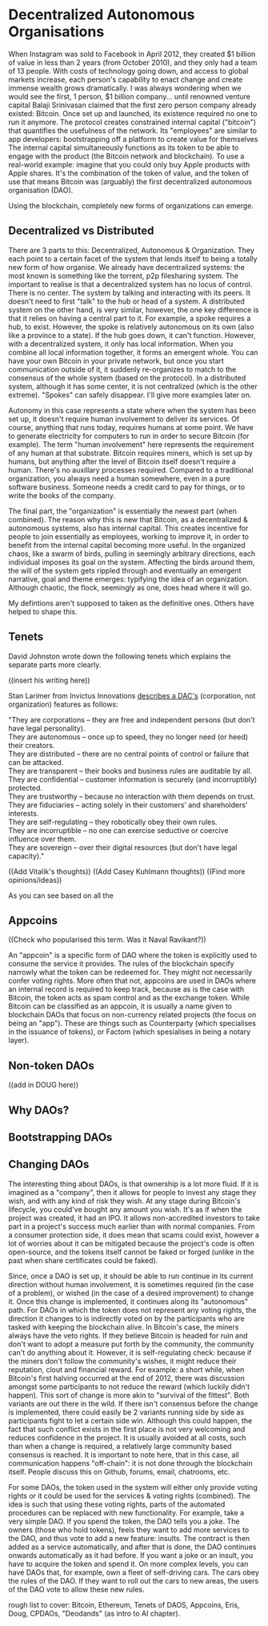 # Decentralized Autonomous Organisations

When Instagram was sold to Facebook in April 2012, they created $1 billion of value in less than 2 years (from October 2010), and they only had a team of 13 people. With costs of technology going down, and access to global markets increase, each person's capability to enact change and create immense wealth grows dramatically. I was always wondering when we would see the first, 1 person, $1 billion company... until renowned venture capital Balaji Srinivasan claimed that the first zero person company already existed: Bitcoin. Once set up and launched, its existence required no one to run it anymore. The protocol creates constrained internal capital ("bitcoin") that quantifies the usefulness of the network. Its "employees" are similar to app developers: bootstrapping off a platform to create value for themselves The internal capital simultaneously functions as its token to be able to engage with the product (the Bitcoin network and blockchain). To use a real-world example: imagine that you could only buy Apple products with Apple shares. It's the combination of the token of value, and the token of use that means Bitcoin was (arguably) the first decentralized autonomous organisation (DAO).

Using the blockchain, completely new forms of organizations can emerge.

## Decentralized vs Distributed

There are 3 parts to this: Decentralized, Autonomous & Organization. They each point to a certain facet of the system that lends itself to being a totally new form of how organise. We already have decentralized systems: the most known is something like the torrent, p2p filesharing system. The important to realise is that a decentralized system has no locus of control. There is no center. The system by talking and interacting with its peers. It doesn't need to first "talk" to the hub or head of a system. A distributed system on the other hand, is very similar, however, the one key difference is that it relies on having a central part to it. For example, a spoke requires a hub, to exist. However, the spoke is relatively autonomous on its own (also like a province to a state). If the hub goes down, it can't function. However, with a decentralized system, it only has local information. When you combine all local information together, it forms an emergent whole. You can have your own Bitcoin in your private network, but once you start communication outside of it, it suddenly re-organizes to match to the consensus of the whole system (based on the protocol). In a distributed system, although it has some center, it is not centralized (which is the other extreme). "Spokes" can safely disappear. I'll give more examples later on.

Autonomy in this case represents a state where when the system has been set up, it doesn't require human involvement to deliver its services. Of course, anything that runs today, requires humans at some point. We have to generate electricity for computers to run in order to secure Bitcoin (for example). The term "human involvement" here represents the requirement of any human at that substrate. Bitcoin requires miners, which is set up by humans, but anything after the level of Bitcoin itself doesn't require a human. There's no auxillary processes required. Compared to a traditional organization, you always need a human somewhere, even in a pure software business. Someone needs a credit card to pay for things, or to write the books of the company.

The final part, the "organization" is essentially the newest part (when combined). The reason why this is new that Bitcoin, as a decentralized & autonomous systems, also has internal capital. This creates incentive for people to join essentially as employees, working to improve it, in order to benefit from the internal capital becoming more useful. In the organized chaos, like a swarm of birds, pulling in seemingly arbitrary directions, each individual imposes its goal on the system. Affecting the birds around them, the will of the system gets rippled through and eventually an emergent narrative, goal and theme emerges: typifying the idea of an organization. Although chaotic, the flock, seemingly as one, does head where it will go.

My defintions aren't supposed to taken as the definitive ones. Others have helped to shape this.

## Tenets

David Johnston wrote down the following tenets which explains the separate parts more clearly.

((insert his writing here))

Stan Larimer from Invictus Innovations [describes a DAC's](http://letstalkbitcoin.com/bitcoin-and-the-three-laws-of-robotics/#.UpKv78Ssi-2) (corporation, not organization) features as follows:

"They are corporations – they are free and independent persons (but don't have legal personality).  
They are autonomous – once up to speed, they no longer need (or heed) their creators.  
They are distributed – there are no central points of control or failure that can be attacked.  
They are transparent – their books and business rules are auditable by all.  
They are confidential – customer information is securely (and incorruptibly) protected.  
They are trustworthy – because no interaction with them depends on trust.  
They are fiduciaries – acting solely in their customers’ and shareholders' interests.  
They are self-regulating – they robotically obey their own rules.  
They are incorruptible – no one can exercise seductive or coercive influence over them.  
They are sovereign – over their digital resources (but don't have legal capacity)."

((Add Vitalik's thoughts))
((Add Casey Kuhlmann thoughts))
((Find more opinions/ideas))

As you can see based on all the 

## Appcoins

((Check who popularised this term. Was it Naval Ravikant?))

An "appcoin" is a specific form of DAO where the token is explicitly used to consume the service it provides. The rules of the blockchain specify narrowly what the token can be redeemed for. They might not necessarily confer voting rights. More often that not, appcoins are used in DAOs where an internal record is required to keep track, because as is the case with Bitcoin, the token acts as spam control and as the exchange token. While Bitcoin can be classified as an appcoin, it is usually a name given to blockchain DAOs that focus on non-currency related projects (the focus on being an "app"). These are things such as Counterparty (which specialises in the issuance of tokens), or Factom (which spesialises in being a notary layer).

## Non-token DAOs

((add in DOUG here))

## Why DAOs?

## Bootstrapping DAOs

## Changing DAOs

The interesting thing about DAOs, is that ownership is a lot more fluid. If it is imagined as a "company", then it allows for people to invest any stage they wish, and with any kind of risk they wish. At any stage during Bitcoin's lifecycle, you could've bought any amount you wish. It's as if when the project was created, it had an IPO. It allows non-accredited investors to take part in a project's success much earlier than with normal companies. From a consumer protection side, it does mean that scams could exist, however a lot of worries about it can be mitigated because the project's code is often open-source, and the tokens itself cannot be faked or forged (unlike in the past when share certificates could be faked).

Since, once a DAO is set up, it should be able to run continue in its current direction without human involvement, it is sometimes required (in the case of a problem), or wished (in the case of a desired improvement) to change it. Once this change is implemented, it continues along its "autonomous" path. For DAOs in which the token does not represent any voting rights, the direction it changes to is indirectly voted on by the participants who are tasked with keeping the blockchain alive. In Bitcoin's case, the miners always have the veto rights. If they believe Bitcoin is headed for ruin and don't want to adopt a measure put forth by the community, the community can't do anything about it. However, it is self-regulating check: because if the miners don't follow the community's wishes, it might reduce their reputation, clout and financial reward. For example: a short while, when Bitcoin's first halving occurred at the end of 2012, there was discussion amongst some participants to not reduce the reward (which luckily didn't happen). This sort of change is more akin to "survival of the fittest". Both variants are out there in the wild. If there isn't consensus before the change is implemented, there could easily be 2 variants running side by side as participants fight to let a certain side win. Although this could happen, the fact that such conflict exists in the first place is not very welcoming and reduces confidence in the project. It is usually avoided at all costs, such than when a change is required, a relatively large community based consensus is reached. It is important to note here, that in this case, all communication happens "off-chain": it is not done through the blockchain itself. People discuss this on Github, forums, email, chatrooms, etc.

For some DAOs, the token used in the system will either only provide voting rights or it could be used for the services & voting rights (combined). The idea is such that using these voting rights, parts of the automated procedures can be replaced with new functionality. For example, take a very simple DAO. If you spend the token, the DAO tells you a joke. The owners (those who hold tokens), feels they want to add more services to the DAO, and thus vote to add a new feature: insults. The contract is then added as a service automatically, and after that is done, the DAO continues onwards automatically as it had before. If you want a joke or an insult, you have to acquire the token and spend it. On more complex levels, you can have DAOs that, for example, own a fleet of self-driving cars. The cars obey the rules of the DAO. If they want to roll out the cars to new areas, the users of the DAO vote to allow these new rules.

rough list to cover: Bitcoin, Ethereum, Tenets of DAOS, Appcoins, Eris, Doug, CPDAOs, "Deodands" (as intro to AI chapter).
